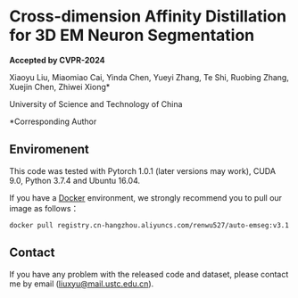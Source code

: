 # Cross-dimension Affinity Distillation for 3D EM Neuron Segmentation
**Accepted by CVPR-2024**

Xiaoyu Liu, Miaomiao Cai, Yinda Chen, Yueyi Zhang, Te Shi, Ruobing Zhang, Xuejin Chen, Zhiwei Xiong* 

University of Science and Technology of China

*Corresponding Author


## Enviromenent

This code was tested with Pytorch 1.0.1 (later versions may work), CUDA 9.0, Python 3.7.4 and Ubuntu 16.04. 

If you have a [Docker](https://www.docker.com/) environment, we strongly recommend you to pull our image as follows：

```shell
docker pull registry.cn-hangzhou.aliyuncs.com/renwu527/auto-emseg:v3.1
```





## Contact

If you have any problem with the released code and dataset, please contact me by email (liuxyu@mail.ustc.edu.cn).

